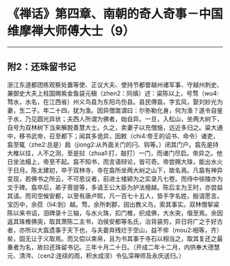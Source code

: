 # 《禅话》第四章、南朝的奇人奇事－中国维摩禅大师傅大士（9）

------

## 附2：还珠留书记

浙江东道都团练观察处置等使、正议大夫、使持节都督越州诸军事、守越州刺史、兼御史大夫上柱国赐紫金鱼袋元稹（zhen2：同缜）述：粱陈以上，号骛（wu4:骛水，水名，在江西省）州义鸟县为东阳鸟伤县。县民傅翕，字玄风，娶刘妙光为妻，生二子。年二十四，犹为渔。因异僧嵩谓曰：尔弥勒化身，何为渔？遂令自鉴于水，乃见圆光异状；夫西人所谓为佛者，始自异。一旦，入松山，坐两大树下，自号为双林树下当来解脱善慧大士。久之，卖妻子以充僧施，远近多归之。粱大通中，移书武帝，召至都下；闻其多诡异，因敕（chi4:帝王的诏书、命令）诸吏，翕至辄（zhe2:总是）扃（jiong2:从外面关门的闩、钩等。）闭其门户。翕先是持大椎以往，人不之测，至是挝（zhua1:打，敲打）一门，而诸门尽启。帝异之。他日坐法榻上，帝至不起。翕不知书，而言语辩论，皆可奇。帝尝赐大珠，能出水火于日月。陈太建初，卒于双林寺，寺在翕所坐两大树之山下，故名焉。凡翕有神异变现，若佛书之所云，不可思议者，前进士楼颍为之实录凡七卷。而侍中徐陵亦为文于碑。翕卒后，弟子菩提等，多请王公大臣为护法檀越。陈后主为王时，亦尝益其请。而司空候安都，以至有唐卢熙，凡一百七十五人，皆手字名姓，殷请愿言。宝历中，余莅（li4:到）越。骛，余所刺郡，因出教义鸟，索其事实。双林僧挈粱陈以来书诏，泪碑录十三轴，与水火珠，扣门椎，织成佛，大水突，偕至焉。余因返其珠椎佛突，取其萧陈二主书，泊侯安都等名氏，治背装剪，异日将广之于好古者，亦所以大翕遗事于天下也，与夫委弃残烂于空山，益不侔（mou2:相等，齐）矣，固无让于义取焉。而又偿以束帛，且为书其事于寺石以相当之，取其复还之最重者为名，故曰还珠留书记。三年十月二十日。（开成二年十二月，内供奉大德慧元、清涔、（cen2:连续的雨，积水成涝）令弘深禅师及永庆送归。）

